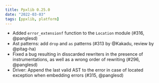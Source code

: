 ```yaml
---
title: Ppxlib 0.25.0
date: "2022-03-03"
tags: [ppxlib, platform]
---
```


- Added `error_extensionf` function to the `Location` module (#316, @panglesd)
- Ast patterns: add `drop` and `as` patterns (#313 by @Kakadu, review by @pitag-ha)
- Fixed a bug resulting in disscarded rewriters in the presence of
  instrumentations, as well as a wrong order of rewriting (#296, @panglesd)
- Driver: Append the last valid AST to the error in case of located exception
  when embedding errors (#315, @panglesd)
